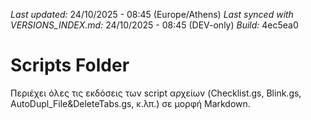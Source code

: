 *Last updated:* 24/10/2025 - 08:45 (Europe/Athens)
*Last synced with VERSIONS_INDEX.md:* 24/10/2025 - 08:45 (DEV-only)
*Build:* 4ec5ea0

# Scripts Folder  
Περιέχει όλες τις εκδόσεις των script αρχείων (Checklist.gs, Blink.gs, AutoDupl_File&DeleteTabs.gs, κ.λπ.) σε μορφή Markdown.
